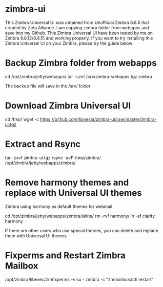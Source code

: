 # zimbra-ui
 
This Zimbra Universal UI was obtained from Unofficial Zimbra 8.8.5 that created by Zeta Alliance. I am copying zimbra folder from webapps and save into my Github. This Zimbra Universal UI have been tested by me on Zimbra 8.8.12/8.8.15 and working properly. If you want to try installing this Zimbra Universal UI on your Zimbra, please try the guide below

# Backup Zimbra folder from webapps

cd /opt/zimbra/jetty/webapps/
tar -czvf /srv/zimbra-webapps.tgz zimbra

The backup file will save in the /srv/ folder

# Download Zimbra Universal UI

cd /tmp/
wget -c https://github.com/lionesia/zimbra-ui/raw/master/zimbra-ui.tgz

# Extract and Rsync

tar -zxvf zimbra-ui.tgz
rsync -avP /tmp/zimbra/ /opt/zimbra/jetty/webapps/zimbra/

# Remove harmony themes and replace with Universal UI themes

Zimbra using harmony as default themes for webmail

cd /opt/zimbra/jetty/webapps/zimbra/skins/
rm -rvf harmony/
ln -sf clarity harmony

If there are other users who use special themes, you can delete and replace them with Universal UI themes

# Fixperms and Restart Zimbra Mailbox

/opt/zimbra/libexec/zmfixperms -v
su - zimbra -c "zmmailboxdctl restart"
